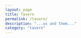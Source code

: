 ```yaml
---
layout: page
title: Tavern
permalink: /tavern/
description: "...us and them..."
category: "tavern"
---
```

